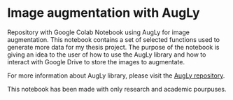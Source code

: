 # Image augmentation with AugLy
Repository with Google Colab Notebook using AugLy for image augmentation.
This notebook contains a set of selected functions used to generate more data for my thesis project. The purpose of the notebook is giving an idea to the user of how to use the AugLy library and how to interact with Google Drive to store the images to augmentate. 

For more information about AugLy library, please visit the [AugLy repository](https://github.com/facebookresearch/AugLy).

This notebook has been made with only research and academic pourpuses. 
